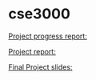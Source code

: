 # cse3000

[Project progress report:](https://docs.google.com/presentation/d/1MBBMW8D_XweRjrSdXKvytHukWzQUbLrzE5JQH831eJs/edit?usp=sharing)

[Project report:](https://docs.google.com/document/d/1v5w98-BEePZSeiKZ1-_GP_xJ0MuewQjV-lFZf20FWgI/edit?usp=sharing)

[Final Project slides:](https://docs.google.com/presentation/d/1MBBMW8D_XweRjrSdXKvytHukWzQUbLrzE5JQH831eJs/edit?usp=sharing)

